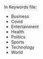 In Keywords file:- Business- Covid- Entertainment- Health- Politics- Sports- Technology- World